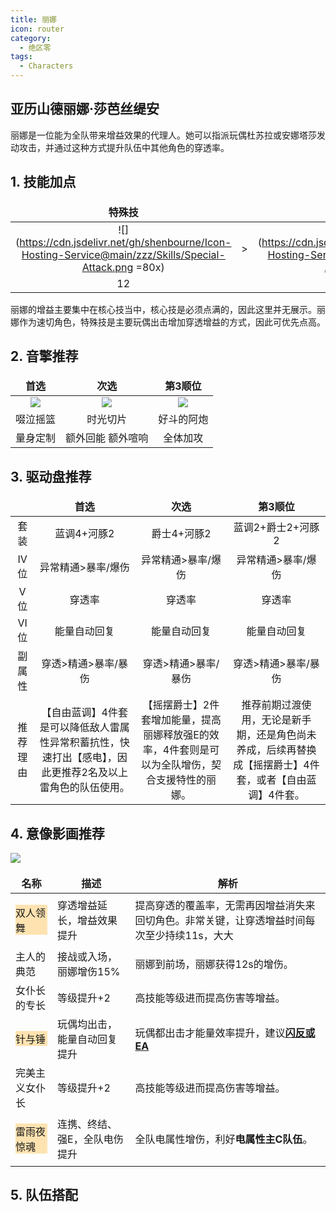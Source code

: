 ```yaml
---
title: 丽娜
icon: router
category:
  - 绝区零
tags:
  - Characters
---
```


## 亚历山德丽娜·莎芭丝缇安

<!-- #region Introduction -->


丽娜是一位能为全队带来增益效果的代理人。她可以指派玩偶杜苏拉或安娜塔莎发动攻击，并通过这种方式提升队伍中其他角色的穿透率。

<VPCard
	title="电"
	desc="属性"
	logo="https://cdn.jsdelivr.net/gh/shenbourne/Icon-Hosting-Service@main/zzz/Archetype/stats-Electric.svg"
	background="rgba(73, 73, 73,0.15)"
/>

<VPCard
	title="支援"
	desc="职业"
	logo="https://cdn.jsdelivr.net/gh/shenbourne/Icon-Hosting-Service@main/zzz/Archetype/type-Support.svg"
	background="rgba(73, 73, 73,0.15)"
/>

<VPCard
	title="阵营"
	desc="维多利亚家政"
	logo="https://cdn.jsdelivr.net/gh/shenbourne/Icon-Hosting-Service@main/zzz/Camps/Victoria-Housekeeping.svg"
	background="rgba(73, 73, 73,0.15)"
/>

<style> 
td, th { 
	border: none!important; 
} 
</style>

<!-- #endregion Introduction -->

## 1. 技能加点

| 特殊技 | | 终结技 | | 普攻 | | 闪避 | | 支援 |
| :---: | :---: | :---: | :---: | :---: | :---: | :---: | :---: | :---: |
|![](https://cdn.jsdelivr.net/gh/shenbourne/Icon-Hosting-Service@main/zzz/Skills/Special-Attack.png =80x)|>|![](https://cdn.jsdelivr.net/gh/shenbourne/Icon-Hosting-Service@main/zzz/Skills/Chain-Attack.png =80x)|=|![](https://cdn.jsdelivr.net/gh/shenbourne/Icon-Hosting-Service@main/zzz/Skills/Basic-Attack.png =80x)|>|![](https://cdn.jsdelivr.net/gh/shenbourne/Icon-Hosting-Service@main/zzz/Skills/Dodgo.png =80x)|>|![](https://cdn.jsdelivr.net/gh/shenbourne/Icon-Hosting-Service@main/zzz/Skills/Assist.png =80x)|
|12| |9+| |9+| |7+| |7+|

丽娜的增益主要集中在核心技当中，核心技是必须点满的，因此这里并无展示。丽娜作为速切角色，特殊技是主要玩偶出击增加穿透增益的方式，因此可优先点高。

## 2. 音擎推荐



| 首选 | 次选 | 第3顺位 |
| :---: | :---: | :---: |
|![](https://cdn.jsdelivr.net/gh/shenbourne/Icon-Hosting-Service@main/zzz/Weapons/啜泣摇篮.png)|![](https://cdn.jsdelivr.net/gh/shenbourne/Icon-Hosting-Service@main/zzz/Weapons/时光切片.png)|![](https://cdn.jsdelivr.net/gh/shenbourne/Icon-Hosting-Service@main/zzz/Weapons/好斗的阿炮.png)|
|啜泣摇篮|时光切片|好斗的阿炮|
|量身定制|额外回能 额外喧响|全体加攻|

## 3. 驱动盘推荐

| | 首选 | 次选 | 第3顺位 |
| :---: | :---: | :---: | :---: |
|套装|蓝调4+河豚2|爵士4+河豚2|蓝调2+爵士2+河豚2|
|IV位|异常精通>暴率/爆伤|异常精通>暴率/爆伤|异常精通>暴率/爆伤|
|V位|穿透率|穿透率|穿透率|
|VI位|能量自动回复|能量自动回复|能量自动回复|
|副属性|穿透>精通>暴率/暴伤|穿透>精通>暴率/暴伤|穿透>精通>暴率/暴伤|
|推荐理由|【自由蓝调】4件套是可以降低敌人雷属性异常积蓄抗性，快速打出【感电】，因此更推荐2名及以上雷角色的队伍使用。|【摇摆爵士】2件套增加能量，提高丽娜释放强E的效率，4件套则是可以为全队增伤，契合支援特性的丽娜。|推荐前期过渡使用，无论是新手期，还是角色尚未养成，后续再替换成【摇摆爵士】4件套，或者【自由蓝调】4件套。|

## 4. 意像影画推荐

![](https://cdn.jsdelivr.net/gh/shenbourne/Icon-Hosting-Service@main/zzz/Order-Wallpaper-with-Subtitles/丽娜.jpg)

|名称|描述|解析|
|---|---|---|
|<p style="background-color:rgba(255,165,0,0.3);"> 双人领舞</p>|穿透增益延长，增益效果提升|提高穿透的覆盖率，无需再因增益消失来回切角色。非常关键，让穿透增益时间每次至少持续11s，大大|
|主人的典范|接战或入场，丽娜增伤15%|丽娜到前场，丽娜获得12s的增伤。|
|女仆长的专长|等级提升+2|高技能等级进而提高伤害等增益。|
|<p style="background-color:rgba(255,165,0,0.3);">针与锤</p>|玩偶均出击，能量自动回复提升|玩偶都出击才能量效率提升，建议<u>**闪反或EA**</u>|
|完美主义女仆长|等级提升+2|高技能等级进而提高伤害等增益。|
|<p style="background-color:rgba(255,165,0,0.3);">雷雨夜惊魂</p>|连携、终结、强E，全队电伤提升|全队电属性增伤，利好**电属性主C队伍**。|

## 5. 队伍搭配

<!-- @include: ../Teams.md#Team1 -->

<!-- @include: ../Teams.md#Team2 -->

<!-- @include: ../Teams.md#Team3-->